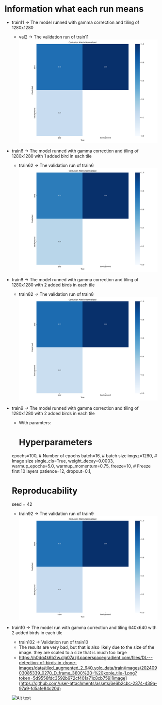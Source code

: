 # Information what each run means

- train11 -> The model runned with gamma correction and tiling of 1280x1280
  - val2 -> The validation run of train11
    ![Alt text](val2/confusion_matrix_normalized.png)

- train6 -> The model runned with gamma correction and tiling of 1280x1280 with 1 added bird in each tile
  - train62 -> The validation run of train6
    ![Alt text](train62/confusion_matrix_normalized.png)


- train8 -> The model runned with gamma correction and tiling of 1280x1280 with 2 added birds in each tile
  - train82 -> The validation run of train8
  ![Alt text](train82/confusion_matrix_normalized.png)

- train9 -> The model runned with gamma correction and tiling of 1280x1280 with 2 added birds in each tile
    - With paramters:
        # Hyperparameters
    epochs=100,                    # Number of epochs
    batch=16,                     # batch size
    imgsz=1280,                    # Image size
    single_cls=True,
    weight_decay=0.0003,
    warmup_epochs=5.0,
    warmup_momentum=0.75,
    freeze=10,                     # Freeze first 10 layers
    patience=12,
    dropout=0.1,
    # Reproducability
    seed = 42
  - train92 -> The validation run of train9
  ![Alt text](train92/confusion_matrix_normalized.png)

- train10 -> The model run with gamma correction and tiling 640x640 with 2 added birds in each tile
  - train102 -> Validation run of train10
  - The results are very bad, but that is also likely due to the size of the image. they are scaled to a size that is much too large
  - https://n0dq4k6b2w.clg07azjl.paperspacegradient.com/files/DL---detection-of-birds-in-drone-images/data/tiled_augmented_2_640_yolo_data/train/images/20240903085339_0270_D_frame_3600%20-%20kopie_tile-1.png?token=5d9556fdc3592b972cf401a71c8cb759![image](https://github.com/user-attachments/assets/6e6b2cbc-2374-439a-97a9-fd5afe84c20d)

  ![Alt text](train102/confusion_matrix_normalized.png)
